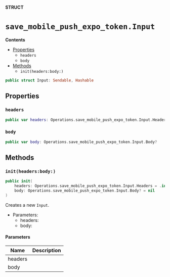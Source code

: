 **STRUCT**

# `save_mobile_push_expo_token.Input`

**Contents**

- [Properties](#properties)
  - `headers`
  - `body`
- [Methods](#methods)
  - `init(headers:body:)`

```swift
public struct Input: Sendable, Hashable
```

## Properties
### `headers`

```swift
public var headers: Operations.save_mobile_push_expo_token.Input.Headers
```

### `body`

```swift
public var body: Operations.save_mobile_push_expo_token.Input.Body?
```

## Methods
### `init(headers:body:)`

```swift
public init(
    headers: Operations.save_mobile_push_expo_token.Input.Headers = .init(),
    body: Operations.save_mobile_push_expo_token.Input.Body? = nil
)
```

Creates a new `Input`.

- Parameters:
  - headers:
  - body:

#### Parameters

| Name | Description |
| ---- | ----------- |
| headers |  |
| body |  |